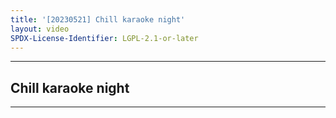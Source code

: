 ```yaml
---
title: '[20230521] Chill karaoke night'
layout: video
SPDX-License-Identifier: LGPL-2.1-or-later
---
```


---

## Chill karaoke night

<div class="container">
  <video-js id="my-video" class="vjs-fluid vjs-layout-medium" controls preload="auto" poster="https://xx58j-my.sharepoint.com/:i:/g/personal/akunanime_xx58j_onmicrosoft_com/EVtrCJ2Y6xBCmJbGHkkAT98BybF8meWl68nckvhyAQzqdQ?download=1">
    <source src="https://drive.ayampenyet.eu.org/api/raw/?path=/%F0%9F%94%AE%20Unarchive%20Karaoke%20Moona/%5B20230521%5D%20%E3%80%90MoonUtau%E3%80%91Chill%20karaoke%20night%E3%80%90Unarchive%E3%80%91%20(sXA3o8dp4q0).mp4" type="video/mp4"/>
  </video-js>
</div>

---
